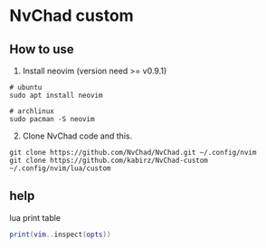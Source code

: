 # NvChad custom


## How to use

1. Install neovim (version need >= v0.9.1)

```shell
# ubuntu
sudo apt install neovim

# archlinux
sudo pacman -S neovim
```
2. Clone NvChad code and this. 

```shell
git clone https://github.com/NvChad/NvChad.git ~/.config/nvim
git clone https://github.com/kabirz/NvChad-custom ~/.config/nvim/lua/custom
```

## help

lua print table
```lua
print(vim..inspect(opts))
```
